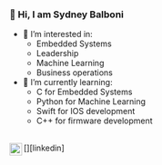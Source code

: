 ### 👋 Hi, I am Sydney Balboni

- 👀 I’m interested in:
  - Embedded Systems
  - Leadership 
  - Machine Learning
  - Business operations
- 🌱 I’m currently learning:
  - C for Embedded Systems
  - Python for Machine Learning
  - Swift for IOS development
  - C++ for firmware development
 <br>
[<img align="left" alt="codeSTACKr | LinkedIn" width="22px" src="https://www.linkedin.com/in/sydneybalboni/" />][linkedin]

